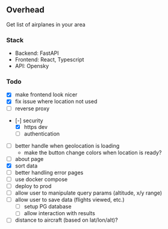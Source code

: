 ## Overhead

Get list of airplanes in your area

### Stack

- Backend: FastAPI
- Frontend: React, Typescript
- API: Opensky

### Todo
- [x] make frontend look nicer
- [x] fix issue where location not used
- [ ] reverse proxy
- [-] security
    - [x] https dev
    - [ ] authentication
- [ ] better handle when geolocation is loading
    - make the button change colors when location is ready? 
- [ ] about page
- [x] sort data
- [ ] better handling error pages
- [ ] use docker compose
- [ ] deploy to prod
- [ ] allow user to manipulate query params (altitude, x/y range)
- [ ] allow user to save data (flights viewed, etc.)
    - [ ] setup PG database
    - [ ] allow interaction with results
- [ ] distance to aircraft (based on lat/lon/alt)?
